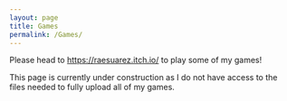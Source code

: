 ```yaml
---
layout: page
title: Games
permalink: /Games/
---
```


Please head to https://raesuarez.itch.io/ to play some of my games!

This page is currently under construction as I do not have access to the files needed to fully upload all of my games.
